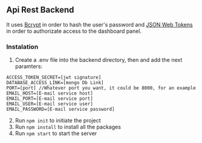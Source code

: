 ## Api Rest Backend ##
It uses [Bcrypt](https://www.npmjs.com/package/bcrypt) in order to hash the user's password and [JSON Web Tokens](https://jwt.io/) in order to authorizate access to the dashboard panel.

### Instalation ###
1. Create a .env file into the backend directory, then and add the next paramters:
```
ACCESS_TOKEN_SECRET=[jwt signature]
DATABASE_ACCESS_LINK=[mongo Db Link]
PORT=[port] //Whatever port you want, it could be 8000, for an example
EMAIL_HOST=[E-mail service host]
EMAIL_PORT=[E-mail service port]
EMAIL_USER=[E-mail service user]
EMAIL_PASSWORD=[E-mail service password]

```
2. Run `npm init` to initiate the project
3. Run `npm install` to install all the packages
4. Run `npm start` to start the server
